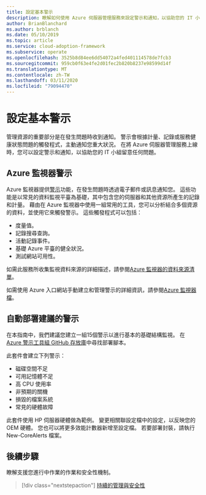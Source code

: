 ```yaml
---
title: 設定基本警示
description: 瞭解如何使用 Azure 伺服器管理服務來設定警示和通知，以協助您的 IT 小組留意任何問題。
author: BrianBlanchard
ms.author: brblanch
ms.date: 05/10/2019
ms.topic: article
ms.service: cloud-adoption-framework
ms.subservice: operate
ms.openlocfilehash: 3525b8d84ee6dd54072a4fed401114578de7fcb3
ms.sourcegitcommit: 959cb0f63e4fe2d01fec2b820b8237e98599d14f
ms.translationtype: MT
ms.contentlocale: zh-TW
ms.lasthandoff: 03/11/2020
ms.locfileid: "79094470"
---
```

# <a name="set-up-basic-alerts"></a>設定基本警示

管理資源的重要部分是在發生問題時收到通知。 警示會根據計量、記錄或服務健康狀態問題的觸發程式，主動通知您重大狀況。 在將 Azure 伺服器管理服務上線時，您可以設定警示和通知，以協助您的 IT 小組留意任何問題。

## <a name="azure-monitor-alerts"></a>Azure 監視器警示

Azure 監視器提供[警示](https://docs.microsoft.com/azure/azure-monitor/platform/alerts-overview)功能，在發生問題時透過電子郵件或訊息通知您。 這些功能是以常見的資料監視平臺為基礎，其中包含您的伺服器和其他資源所產生的記錄和計量。 藉由在 Azure 監視器中使用一組常用的工具，您可以分析結合多個資源的資料，並使用它來觸發警示。 這些觸發程式可以包括：

- 度量值。
- 記錄搜尋查詢。
- 活動記錄事件。
- 基礎 Azure 平臺的健全狀況。
- 測試網站可用性。

如需此服務所收集監視資料來源的詳細描述，請參閱[Azure 監視器的資料來源清單](https://docs.microsoft.com/azure/azure-monitor/platform/data-sources)。

如需使用 Azure 入口網站手動建立和管理警示的詳細資訊，請參閱[Azure 監視器檔](https://docs.microsoft.com/azure/azure-monitor/platform/alerts-metric)。

## <a name="automated-deployment-of-recommended-alerts"></a>自動部署建議的警示

在本指南中，我們建議您建立一組15個警示以進行基本的基礎結構監視。 在[Azure 警示工具組 GitHub 存放庫](https://github.com/Microsoft/manageability-toolkits)中尋找部署腳本。

此套件會建立下列警示：

- 磁碟空間不足
- 可用記憶體不足
- 高 CPU 使用率
- 非預期的關機
- 損毀的檔案系統
- 常見的硬體故障

此套件使用 HP 伺服器硬體做為範例。 變更相關聯設定檔中的設定，以反映您的 OEM 硬體。 您也可以將更多效能計數器新增至設定檔。 若要部署封裝，請執行 New-CoreAlerts 檔案。

## <a name="next-steps"></a>後續步驟

瞭解支援您進行中作業的作業和安全性機制。

> [!div class="nextstepaction"]
> [持續的管理與安全性](./ongoing-management-overview.md)
